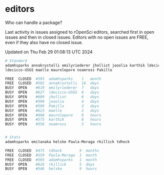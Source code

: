 # editors

Who can handle a package?

Last activity in issues assigned to rOpenSci editors, searched first in open
issues and then in closed issues. Editors with no open issues are FREE, even if
they also have no closed issue.


Updated on Thu Feb 29 01:08:13 UTC 2024

```bash
# Standard
adamhsparks annakrystalli emilyriederer jhollist jooolia karthik ldecicco
ldecicco-USGS maelle maurolepore noamross Pakillo

FREE  CLOSED  #595  adamhsparks    1   month
FREE  CLOSED  #502  annakrystalli  16  days
BUSY  OPEN    #619  emilyriederer  7   days
BUSY  OPEN    #627  ldecicco-USGS  6   days
BUSY  OPEN    #609  jhollist       6   days
BUSY  OPEN    #590  jooolia        4   days
BUSY  OPEN    #599  Pakillo        3   days
BUSY  OPEN    #623  maelle         2   days
BUSY  OPEN    #608  maurolepore    9   hours
BUSY  OPEN    #575  karthik        8   hours
BUSY  OPEN    #556  noamross       5   hours


# Stats
adamhsparks emitanaka helske Paula-Moraga rkillick tdhock

FREE  CLOSED  #475  tdhock        9  months
FREE  CLOSED  #559  Paula-Moraga  1  month
FREE  CLOSED  #595  adamhsparks   1  month
BUSY  OPEN    #626  rkillick      5  days
BUSY  OPEN    #546  helske        9  hours
```
